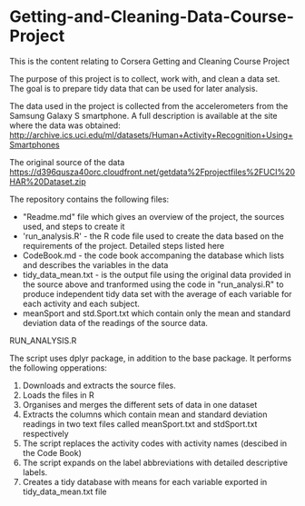 # Getting-and-Cleaning-Data-Course-Project
This is the content relating to Corsera Getting and Cleaning Course Project

The purpose of this project is to collect, work with, and clean a data set. The goal is to prepare tidy data that can be used for later analysis. 

The data used in the project is collected from the accelerometers from the Samsung Galaxy S smartphone. A full description is available at the site where the data was obtained: http://archive.ics.uci.edu/ml/datasets/Human+Activity+Recognition+Using+Smartphones

The original source of the data
https://d396qusza40orc.cloudfront.net/getdata%2Fprojectfiles%2FUCI%20HAR%20Dataset.zip

The repository contains the following files:

* "Readme.md" file which gives an overview of the project, the sources used, and steps to create it
* 'run_analysis.R' - the R code file used to create the data based on the requirements of the project. Detailed steps listed here
* CodeBook.md - the code book accompaning the database which lists and describes the variables in the data 
* tidy_data_mean.txt - is the output file using the original data provided in the source above and tranformed using the code in "run_analysi.R" to produce independent tidy data set with the average of each variable for each activity and each subject.
* meanSport and std.Sport.txt which contain only the mean and standard deviation data of the readings of the source data.

RUN_ANALYSIS.R

The script uses dplyr package, in addition to the base package.
It performs the following opperations:

1. Downloads and extracts the source files.
2. Loads the files in R
3. Organises and merges the different sets of data in one dataset
4. Extracts the columns which contain mean and standard deviation readings in two text files called meanSport.txt and stdSport.txt respectively
5. The script replaces the activity codes with activity names (descibed in the Code Book)
6. The script expands on the label abbreviations with detailed descriptive labels.
7. Creates a tidy database with means for each variable exported in tidy_data_mean.txt file
